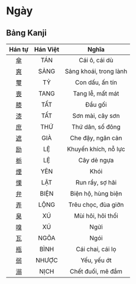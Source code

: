 <link href="styles.css" rel="stylesheet">

# Ngày

## Bảng Kanji

| Hán tự | Hán Việt | Nghĩa |
| :---: | :---: | :---: |
| [<span class="stroke-order">傘</span>](https://www.tiengnhatdongian.com/kanji/giai-nghia-kanji-%E5%82%98) | TÁN | Cái ô, cái dù |
| [<span class="stroke-order">爽</span>](https://www.tiengnhatdongian.com/kanji/giai-nghia-kanji-%E7%88%BD) | SẢNG | Sảng khoái, trong lành |
| [<span class="stroke-order">璽</span>](https://www.tiengnhatdongian.com/kanji/giai-nghia-kanji-%E7%92%BD) | TỶ | Con dấu, ấn tín |
| [<span class="stroke-order">喪</span>](https://www.tiengnhatdongian.com/kanji/giai-nghia-kanji-%E5%96%AA) | TANG | Tang lễ, mất mát |
| [<span class="stroke-order">膝</span>](https://www.tiengnhatdongian.com/kanji/giai-nghia-kanji-%E8%86%9D) | TẤT | Đầu gối |
| [<span class="stroke-order">漆</span>](https://www.tiengnhatdongian.com/kanji/giai-nghia-kanji-%E6%BC%86) | TẤT | Sơn mài, cây sơn |
| [<span class="stroke-order">庶</span>](https://www.tiengnhatdongian.com/kanji/giai-nghia-kanji-%E5%BA%B6) | THỨ | Thứ dân, số đông |
| [<span class="stroke-order">遮</span>](https://www.tiengnhatdongian.com/kanji/giai-nghia-kanji-%E9%81%AE) | GIÀ | Che đậy, ngăn cản |
| [<span class="stroke-order">励</span>](https://www.tiengnhatdongian.com/kanji/giai-nghia-kanji-%E5%8A%B1) | LỆ | Khuyến khích, nỗ lực |
| [<span class="stroke-order">栃</span>](https://www.tiengnhatdongian.com/kanji/giai-nghia-kanji-%E6%A0%83) | LỆ | Cây dẻ ngựa |
| [<span class="stroke-order">煙</span>](https://www.tiengnhatdongian.com/kanji/giai-nghia-kanji-%E7%85%99) | YÊN | Khói |
| [<span class="stroke-order">慄</span>](https://www.tiengnhatdongian.com/kanji/giai-nghia-kanji-%E6%85%84) | LẬT | Run rẩy, sợ hãi |
| [<span class="stroke-order">弁</span>](https://www.tiengnhatdongian.com/kanji/giai-nghia-kanji-%E5%BC%81) | BIỆN | Biện hộ, hùng biện |
| [<span class="stroke-order">弄</span>](https://www.tiengnhatdongian.com/kanji/giai-nghia-kanji-%E5%BC%84) | LỘNG | Trêu chọc, đùa giỡn |
| [<span class="stroke-order">臭</span>](https://www.tiengnhatdongian.com/kanji/giai-nghia-kanji-%E8%87%AD) | XÚ | Mùi hôi, hôi thối |
| [<span class="stroke-order">嗅</span>](https://www.tiengnhatdongian.com/kanji/giai-nghia-kanji-%E5%97%85) | XÚ | Ngửi |
| [<span class="stroke-order">瓦</span>](https://www.tiengnhatdongian.com/kanji/giai-nghia-kanji-%E7%93%A6) | NGÕA | Ngói |
| [<span class="stroke-order">瓶</span>](https://www.tiengnhatdongian.com/kanji/giai-nghia-kanji-%E7%93%B6) | BÌNH | Cái chai, cái lọ |
| [<span class="stroke-order">弱</span>](https://www.tiengnhatdongian.com/kanji/giai-nghia-kanji-%E5%BC%B1) | NHƯỢC | Yếu, yếu ớt |
| [<span class="stroke-order">溺</span>](https://www.tiengnhatdongian.com/kanji/giai-nghia-kanji-%E6%BA%BA) | NỊCH | Chết đuối, mê đắm |

